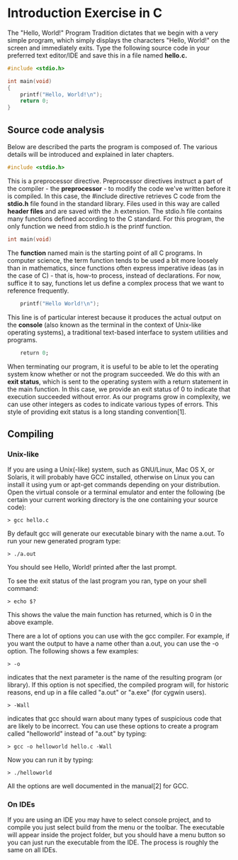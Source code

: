 # Introduction Exercise in C

The "Hello, World!" Program
Tradition dictates that we begin with a very simple program, which simply displays the characters "Hello, World!" on the screen and immediately exits. Type the following source code in your preferred text editor/IDE and save this in a file named **hello.c.**
```c
#include <stdio.h>

int main(void)
{
    printf("Hello, World!\n");
    return 0;
}
```
## Source code analysis
Below are described the parts the program is composed of. The various details will be introduced and explained in later chapters.
```c
#include <stdio.h>
```
This is a preprocessor directive. Preprocessor directives instruct a part of the compiler - the **preprocessor** - to modify the code we've written before it is compiled. In this case, the #include directive retrieves C code from the **stdio.h** file found in the standard library. Files used in this way are called **header files** and are saved with the .h extension. The stdio.h file contains many functions defined according to the C standard. For this program, the only function we need from stdio.h is the printf function.
```c
int main(void)
```
The **function** named main is the starting point of all C programs. In computer science, the term function tends to be used a bit more loosely than in mathematics, since functions often express imperative ideas (as in the case of C) - that is, how-to process, instead of declarations. For now, suffice it to say, functions let us define a complex process that we want to reference frequently.
```c
    printf("Hello World!\n");
```
This line is of particular interest because it produces the actual output on the **console** (also known as the terminal in the context of Unix-like operating systems), a traditional text-based interface to system utilities and programs.
```q
    return 0;
```
When terminating our program, it is useful to be able to let the operating system know whether or not the program succeeded. We do this with an **exit status**, which is sent to the operating system with a return statement in the main function. In this case, we provide an exit status of 0 to indicate that execution succeeded without error. As our programs grow in complexity, we can use other integers as codes to indicate various types of errors. This style of providing exit status is a long standing convention[1].

## Compiling
### Unix-like
If you are using a Unix(-like) system, such as GNU/Linux, Mac OS X, or Solaris, it will probably have GCC installed, otherwise on Linux you can install it using yum or apt-get commands depending on your distribution. Open the virtual console or a terminal emulator and enter the following (be certain your current working directory is the one containing your source code):
```
> gcc hello.c
```
By default gcc will generate our executable binary with the name a.out. To run your new generated program type:
```
> ./a.out
```
You should see Hello, World! printed after the last prompt.

To see the exit status of the last program you ran, type on your shell command:
```
> echo $?
```
This shows the value the main function has returned, which is 0 in the above example.

There are a lot of options you can use with the gcc compiler. For example, if you want the output to have a name other than a.out, you can use the -o option. The following shows a few examples:
```
> -o
```
indicates that the next parameter is the name of the resulting program (or library). If this option is not specified, the compiled program will, for historic reasons, end up in a file called "a.out" or "a.exe" (for cygwin users).
```
> -Wall
```
indicates that gcc should warn about many types of suspicious code that are likely to be incorrect.
You can use these options to create a program called "helloworld" instead of "a.out" by typing:
```
> gcc -o helloworld hello.c -Wall
```
Now you can run it by typing:
```
> ./helloworld
```
All the options are well documented in the manual[2] for GCC.

### On IDEs
If you are using an IDE you may have to select console project, and to compile you just select build from the menu or the toolbar. The executable will appear inside the project folder, but you should have a menu button so you can just run the executable from the IDE. The process is roughly the same on all IDEs.
